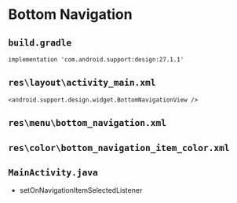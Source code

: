 # Bottom Navigation

## `build.gradle`

```
implementation 'com.android.support:design:27.1.1'
```

## `res\layout\activity_main.xml`

```
<android.support.design.widget.BottomNavigationView />
```

## `res\menu\bottom_navigation.xml`

## `res\color\bottom_navigation_item_color.xml`

## `MainActivity.java`

- setOnNavigationItemSelectedListener
